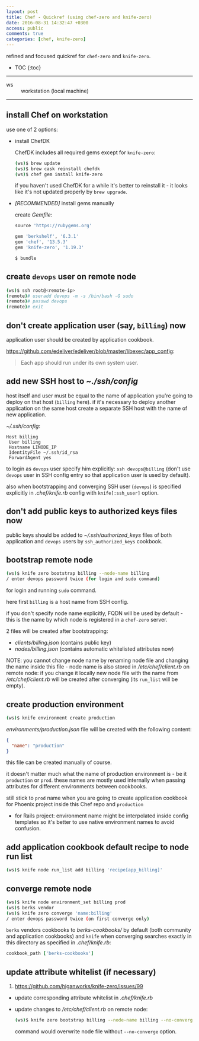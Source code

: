 ```yaml
---
layout: post
title: Chef - Quickref (using chef-zero and knife-zero)
date: 2016-08-31 14:32:47 +0300
access: public
comments: true
categories: [chef, knife-zero]
---
```


refined and focused quickref for `chef-zero` and `knife-zero`.

<!-- more -->

* TOC
{:toc}
<hr>

<dl>
  <dt>ws</dt>
  <dd>workstation (local machine)</dd>
</dl>

<hr>

install Chef on workstation
---------------------------

use one of 2 options:

- install ChefDK

  ChefDK includes all required gems except for `knife-zero`:

  ```sh
  (ws)$ brew update
  (ws)$ brew cask reinstall chefdk
  (ws)$ chef gem install knife-zero
  ```

  if you haven't used ChefDK for a while it's better to reinstall it -
  it looks like it's not updated properly by `brew upgrade`.

- *[RECOMMENDED]* install gems manually

  create _Gemfile_:

  ```ruby
  source 'https://rubygems.org'

  gem 'berkshelf', '6.3.1'
  gem 'chef', '13.5.3'
  gem 'knife-zero', '1.19.3'
  ```

  ```sh
  $ bundle
  ```

create `devops` user on remote node
-----------------------------------

```sh
(ws)$ ssh root@<remote-ip>
(remote)# useradd devops -m -s /bin/bash -G sudo
(remote)# passwd devops
(remote)# exit
```

don't create application user (say, `billing`) now
--------------------------------------------------

application user should be created by application cookbook.

<https://github.com/edeliver/edeliver/blob/master/libexec/app_config>:

> Each app should run under its own system user.

add new SSH host to _~./ssh/config_
-----------------------------------

host itself and user must be equal to the name of application you're going
to deploy on that host (`billing` here). if it's necessary to deploy another
application on the same host create a separate SSH host with the name of new
application.

_~/.ssh/config_:

```
Host billing
 User billing
 Hostname LINODE_IP
 IdentityFile ~/.ssh/id_rsa
 ForwardAgent yes
```

to login as `devops` user specify him explicitly: `ssh devops@billing`
(don't use `devops` user in SSH config entry so that application user
is used by default).

also when bootstrapping and converging SSH user (`devops`) is specified
explicitly in _.chef/knife.rb_ config with `knife[:ssh_user]` option.

don't add public keys to authorized keys files now
--------------------------------------------------

public keys should be added to _~/.ssh/authorized_keys_ files of both
application and `devops` users by `ssh_authorized_keys` cookbook.

bootstrap remote node
---------------------

```sh
(ws)$ knife zero bootstrap billing --node-name billing
/ enter devops password twice (for login and sudo command)
```

for login and running `sudo` command.

here first `billing` is a host name from SSH config.

if you don't specify node name explicitly, FQDN will be used by default -
this is the name by which node is registered in a `chef-zero` server.

2 files will be created after bootstrapping:

- _clients/billing.json_ (contains public key)
- _nodes/billing.json_ (contains automatic whitelisted attributes now)

NOTE: you cannot change node name by renaming node file and changing the name
      inside this file - node name is also stored in _/etc/chef/client.rb_ on
      remote node: if you change it locally new node file with the name from
      _/etc/chef/client.rb_ will be created after converging (its `run_list`
      will be empty).

create production environment
-----------------------------

```sh
(ws)$ knife environment create production
```

_environments/production.json_ file will be created with the following
content:

```json
{
  "name": "production"
}
```

this file can be created manually of course.

it doesn't matter much what the name of production environment is -
be it `production` or `prod`. these names are mostly used internally
when passing attributes for different environments between cookbooks.

still stick to `prod` name when you are going to create application
cookbook for Phoenix project inside this Chef repo and `production`
- for Rails project: environment name might be interpolated inside
config templates so it's better to use native environment names to
avoid confusion.

add application cookbook default recipe to node run list
--------------------------------------------------------

```sh
(ws)$ knife node run_list add billing 'recipe[app_billing]'
```

converge remote node
--------------------

```sh
(ws)$ knife node environment_set billing prod
(ws)$ berks vendor
(ws)$ knife zero converge 'name:billing'
/ enter devops password twice (on first converge only)
```

`berks` vendors cookbooks to _berks-cookbooks/_ by default (both community
and application cookbooks) and `knife` when converging searches exactly in
this directory as specified in _.chef/knife.rb_:

```ruby
cookbook_path ['berks-cookbooks']
```

update attribute whitelist (if necessary)
-----------------------------------------

1. <https://github.com/higanworks/knife-zero/issues/99>

- update corresponding attribute whitelist in _.chef/knife.rb_
- update changes to _/etc/chef/client.rb_ on remote node:

  ```sh
  (ws)$ knife zero bootstrap billing --node-name billing --no-converge
  ```

  command would overwrite node file without `--no-converge` option.
